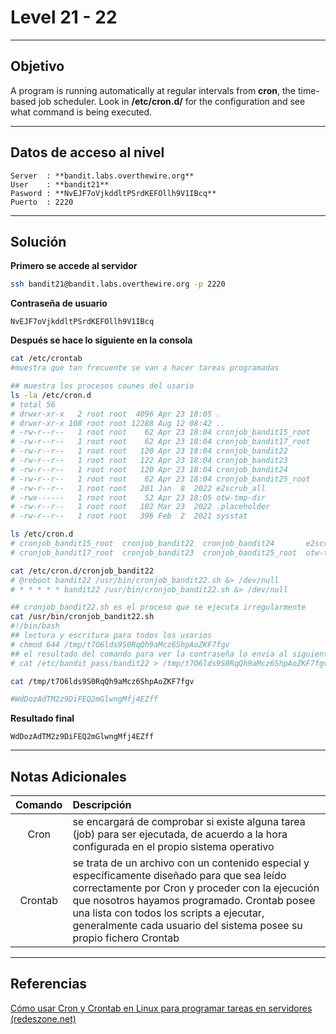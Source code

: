 # Level 21 - 22
---

## Objetivo 
A program is running automatically at regular intervals from **cron**, the time-based job scheduler. Look in **/etc/cron.d/** for the configuration and see what command is being executed.

---
## Datos de acceso al nivel 

```
Server  : **bandit.labs.overthewire.org**
User    : **bandit21**
Pasword : **NvEJF7oVjkddltPSrdKEFOllh9V1IBcq**
Puerto  : 2220 
```

---
## Solución 

**Primero se accede al servidor**
```bash
ssh bandit21@bandit.labs.overthewire.org -p 2220
```
**Contraseña de usuario**
```
NvEJF7oVjkddltPSrdKEFOllh9V1IBcq
```

**Después se hace lo siguiente en la consola**

```bash
cat /etc/crontab
#muestra que tan frecuente se van a hacer tareas programadas 

## muestra los procesos counes del usario 
ls -la /etc/cron.d
# total 56
# drwxr-xr-x   2 root root  4096 Apr 23 18:05 .
# drwxr-xr-x 108 root root 12288 Aug 12 08:42 ..
# -rw-r--r--   1 root root    62 Apr 23 18:04 cronjob_bandit15_root
# -rw-r--r--   1 root root    62 Apr 23 18:04 cronjob_bandit17_root
# -rw-r--r--   1 root root   120 Apr 23 18:04 cronjob_bandit22
# -rw-r--r--   1 root root   122 Apr 23 18:04 cronjob_bandit23
# -rw-r--r--   1 root root   120 Apr 23 18:04 cronjob_bandit24
# -rw-r--r--   1 root root    62 Apr 23 18:04 cronjob_bandit25_root
# -rw-r--r--   1 root root   201 Jan  8  2022 e2scrub_all
# -rwx------   1 root root    52 Apr 23 18:05 otw-tmp-dir
# -rw-r--r--   1 root root   102 Mar 23  2022 .placeholder
# -rw-r--r--   1 root root   396 Feb  2  2021 sysstat

ls /etc/cron.d
# cronjob_bandit15_root  cronjob_bandit22  cronjob_bandit24       e2scrub_all  sysstat
# cronjob_bandit17_root  cronjob_bandit23  cronjob_bandit25_root  otw-tmp-dir

cat /etc/cron.d/cronjob_bandit22
# @reboot bandit22 /usr/bin/cronjob_bandit22.sh &> /dev/null
# * * * * * bandit22 /usr/bin/cronjob_bandit22.sh &> /dev/null

## cronjob_bandit22.sh es el proceso que se ejecuta irregularmente 
cat /usr/bin/cronjob_bandit22.sh
#!/bin/bash
## lectura y escritura para todos los usarios 
# chmod 644 /tmp/t7O6lds9S0RqQh9aMcz6ShpAoZKF7fgv
## el resultado del comando para ver la contraseña lo envia al siguiente direcotiro  
# cat /etc/bandit_pass/bandit22 > /tmp/t7O6lds9S0RqQh9aMcz6ShpAoZKF7fgv

cat /tmp/t7O6lds9S0RqQh9aMcz6ShpAoZKF7fgv

#WdDozAdTM2z9DiFEQ2mGlwngMfj4EZff

```

**Resultado final**

```
WdDozAdTM2z9DiFEQ2mGlwngMfj4EZff
```

---
## Notas Adicionales 

|**Comando** | **Descripción** |
|:---------:|:-------------|
| Cron | se encargará de comprobar si existe alguna tarea (job) para ser ejecutada, de acuerdo a la hora configurada en el propio sistema operativo
| Crontab | se trata de un archivo con un contenido especial y específicamente diseñado para que sea leído correctamente por Cron y proceder con la ejecución que nosotros hayamos programado. Crontab posee una lista con todos los scripts a ejecutar, generalmente cada usuario del sistema posee su propio fichero Crontab

---
## Referencias 

[Cómo usar Cron y Crontab en Linux para programar tareas en servidores (redeszone.net)](https://www.redeszone.net/tutoriales/servidores/cron-crontab-linux-programar-tareas/)

